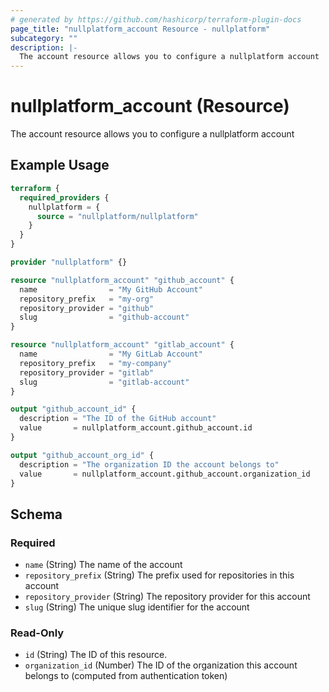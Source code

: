 ```yaml
---
# generated by https://github.com/hashicorp/terraform-plugin-docs
page_title: "nullplatform_account Resource - nullplatform"
subcategory: ""
description: |-
  The account resource allows you to configure a nullplatform account
---
```


# nullplatform_account (Resource)

The account resource allows you to configure a nullplatform account

## Example Usage

```terraform
terraform {
  required_providers {
    nullplatform = {
      source = "nullplatform/nullplatform"
    }
  }
}

provider "nullplatform" {}

resource "nullplatform_account" "github_account" {
  name                = "My GitHub Account"
  repository_prefix   = "my-org"
  repository_provider = "github"
  slug                = "github-account"
}

resource "nullplatform_account" "gitlab_account" {
  name                = "My GitLab Account"
  repository_prefix   = "my-company"
  repository_provider = "gitlab"
  slug                = "gitlab-account"
}

output "github_account_id" {
  description = "The ID of the GitHub account"
  value       = nullplatform_account.github_account.id
}

output "github_account_org_id" {
  description = "The organization ID the account belongs to"
  value       = nullplatform_account.github_account.organization_id
}
```

<!-- schema generated by tfplugindocs -->
## Schema

### Required

- `name` (String) The name of the account
- `repository_prefix` (String) The prefix used for repositories in this account
- `repository_provider` (String) The repository provider for this account
- `slug` (String) The unique slug identifier for the account

### Read-Only

- `id` (String) The ID of this resource.
- `organization_id` (Number) The ID of the organization this account belongs to (computed from authentication token)
